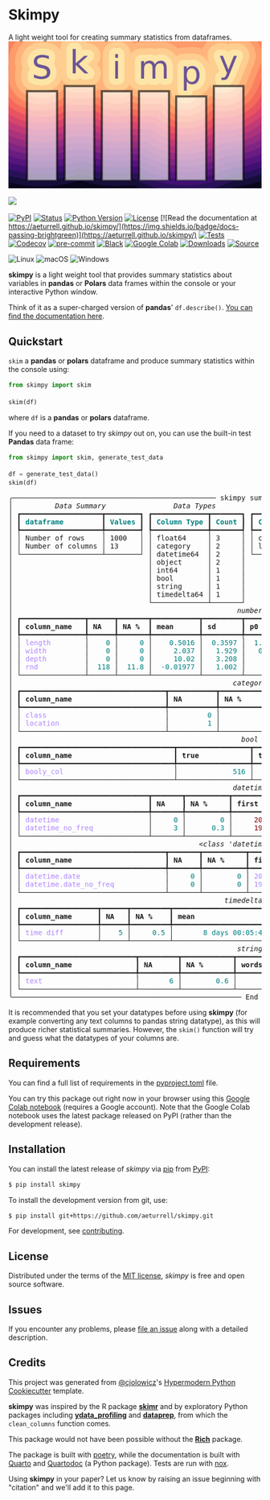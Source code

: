 # Skimpy

A light weight tool for creating summary statistics from dataframes.
![png](docs/logo.png)

![](logo.png)

[![PyPI](https://img.shields.io/pypi/v/skimpy.svg)](https://pypi.org/project/skimpy/)
[![Status](https://img.shields.io/pypi/status/skimpy.svg)](https://pypi.org/project/skimpy/)
[![Python Version](https://img.shields.io/pypi/pyversions/skimpy)](https://pypi.org/project/skimpy)
[![License](https://img.shields.io/pypi/l/skimpy)](https://opensource.org/licenses/MIT)
[![Read the documentation at https://aeturrell.github.io/skimpy/](https://img.shields.io/badge/docs-passing-brightgreen)](https://aeturrell.github.io/skimpy/)
[![Tests](https://github.com/aeturrell/skimpy/workflows/Tests/badge.svg)](https://github.com/aeturrell/skimpy/actions?workflow=Tests)
[![Codecov](https://codecov.io/gh/aeturrell/skimpy/branch/main/graph/badge.svg)](https://codecov.io/gh/aeturrell/skimpy)
[![pre-commit](https://img.shields.io/badge/pre--commit-enabled-brightgreen?logo=pre-commit&logoColor=white)](https://github.com/pre-commit/pre-commit)
[![Black](https://img.shields.io/badge/code%20style-black-000000.svg)](https://github.com/psf/black)
[![Google Colab](https://colab.research.google.com/assets/colab-badge.svg)](https://colab.research.google.com/gist/aeturrell/7bf183c559dc1d15ab7e7aaac39ea0ed/skimpy_demo.ipynb)
[![Downloads](https://static.pepy.tech/badge/skimpy)](https://pepy.tech/project/skimpy)
[![Source](https://img.shields.io/badge/source%20code-github-lightgrey?style=for-the-badge)](https://github.com/aeturrell/skimpy)

![Linux](https://img.shields.io/badge/Linux-FCC624?style=for-the-badge&logo=linux&logoColor=black)
![macOS](https://img.shields.io/badge/mac%20os-000000?style=for-the-badge&logo=macos&logoColor=F0F0F0)
![Windows](https://img.shields.io/badge/Windows-0078D6?style=for-the-badge&logo=windows&logoColor=white)



**skimpy** is a light weight tool that provides summary statistics about variables in **pandas** or **Polars** data frames within the console or your interactive Python window.

Think of it as a super-charged version of **pandas**' `df.describe()`.
[You can find the documentation here](https://aeturrell.github.io/skimpy/).

## Quickstart

`skim` a **pandas** or **polars** dataframe and produce summary statistics within the console
using:

```python
from skimpy import skim

skim(df)
```

where `df` is a **pandas** or **polars** dataframe.

If you need to a dataset to try *skimpy* out on, you can use the built-in test **Pandas** data frame:


```python
from skimpy import skim, generate_test_data

df = generate_test_data()
skim(df)
```


<pre style="white-space:pre;overflow-x:auto;line-height:normal;font-family:Menlo,'DejaVu Sans Mono',consolas,'Courier New',monospace">╭──────────────────────────────────────────────── skimpy summary ─────────────────────────────────────────────────╮
│ <span style="font-style: italic">         Data Summary         </span> <span style="font-style: italic">      Data Types       </span> <span style="font-style: italic">       Categories        </span>                                │
│ ┏━━━━━━━━━━━━━━━━━━━┳━━━━━━━━┓ ┏━━━━━━━━━━━━━┳━━━━━━━┓ ┏━━━━━━━━━━━━━━━━━━━━━━━┓                                │
│ ┃<span style="color: #008080; text-decoration-color: #008080; font-weight: bold"> dataframe         </span>┃<span style="color: #008080; text-decoration-color: #008080; font-weight: bold"> Values </span>┃ ┃<span style="color: #008080; text-decoration-color: #008080; font-weight: bold"> Column Type </span>┃<span style="color: #008080; text-decoration-color: #008080; font-weight: bold"> Count </span>┃ ┃<span style="color: #008080; text-decoration-color: #008080; font-weight: bold"> Categorical Variables </span>┃                                │
│ ┡━━━━━━━━━━━━━━━━━━━╇━━━━━━━━┩ ┡━━━━━━━━━━━━━╇━━━━━━━┩ ┡━━━━━━━━━━━━━━━━━━━━━━━┩                                │
│ │ Number of rows    │ 1000   │ │ float64     │ 3     │ │ class                 │                                │
│ │ Number of columns │ 13     │ │ category    │ 2     │ │ location              │                                │
│ └───────────────────┴────────┘ │ datetime64  │ 2     │ └───────────────────────┘                                │
│                                │ object      │ 2     │                                                          │
│                                │ int64       │ 1     │                                                          │
│                                │ bool        │ 1     │                                                          │
│                                │ string      │ 1     │                                                          │
│                                │ timedelta64 │ 1     │                                                          │
│                                └─────────────┴───────┘                                                          │
│ <span style="font-style: italic">                                                    number                                                    </span>  │
│ ┏━━━━━━━━━━━━━━━┳━━━━━━┳━━━━━━━┳━━━━━━━━━━━┳━━━━━━━━━┳━━━━━━━━━━┳━━━━━━━━┳━━━━━━━━━━━┳━━━━━━━┳━━━━━━┳━━━━━━━━┓  │
│ ┃<span style="font-weight: bold"> column_name   </span>┃<span style="font-weight: bold"> NA   </span>┃<span style="font-weight: bold"> NA %  </span>┃<span style="font-weight: bold"> mean      </span>┃<span style="font-weight: bold"> sd      </span>┃<span style="font-weight: bold"> p0       </span>┃<span style="font-weight: bold"> p25    </span>┃<span style="font-weight: bold"> p50       </span>┃<span style="font-weight: bold"> p75   </span>┃<span style="font-weight: bold"> p100 </span>┃<span style="font-weight: bold"> hist   </span>┃  │
│ ┡━━━━━━━━━━━━━━━╇━━━━━━╇━━━━━━━╇━━━━━━━━━━━╇━━━━━━━━━╇━━━━━━━━━━╇━━━━━━━━╇━━━━━━━━━━━╇━━━━━━━╇━━━━━━╇━━━━━━━━┩  │
│ │ <span style="color: #af87ff; text-decoration-color: #af87ff">length       </span> │ <span style="color: #008080; text-decoration-color: #008080">   0</span> │ <span style="color: #008080; text-decoration-color: #008080">    0</span> │ <span style="color: #008080; text-decoration-color: #008080">   0.5016</span> │ <span style="color: #008080; text-decoration-color: #008080"> 0.3597</span> │ <span style="color: #008080; text-decoration-color: #008080"> 1.6e-06</span> │ <span style="color: #008080; text-decoration-color: #008080">  0.13</span> │ <span style="color: #008080; text-decoration-color: #008080">      0.5</span> │ <span style="color: #008080; text-decoration-color: #008080"> 0.86</span> │ <span style="color: #008080; text-decoration-color: #008080">   1</span> │ <span style="color: #008000; text-decoration-color: #008000">▇▃▃▃▅▇</span> │  │
│ │ <span style="color: #af87ff; text-decoration-color: #af87ff">width        </span> │ <span style="color: #008080; text-decoration-color: #008080">   0</span> │ <span style="color: #008080; text-decoration-color: #008080">    0</span> │ <span style="color: #008080; text-decoration-color: #008080">    2.037</span> │ <span style="color: #008080; text-decoration-color: #008080">  1.929</span> │ <span style="color: #008080; text-decoration-color: #008080">  0.0021</span> │ <span style="color: #008080; text-decoration-color: #008080">   0.6</span> │ <span style="color: #008080; text-decoration-color: #008080">      1.5</span> │ <span style="color: #008080; text-decoration-color: #008080">    3</span> │ <span style="color: #008080; text-decoration-color: #008080">  14</span> │ <span style="color: #008000; text-decoration-color: #008000"> ▇▃▁  </span> │  │
│ │ <span style="color: #af87ff; text-decoration-color: #af87ff">depth        </span> │ <span style="color: #008080; text-decoration-color: #008080">   0</span> │ <span style="color: #008080; text-decoration-color: #008080">    0</span> │ <span style="color: #008080; text-decoration-color: #008080">    10.02</span> │ <span style="color: #008080; text-decoration-color: #008080">  3.208</span> │ <span style="color: #008080; text-decoration-color: #008080">       2</span> │ <span style="color: #008080; text-decoration-color: #008080">     8</span> │ <span style="color: #008080; text-decoration-color: #008080">       10</span> │ <span style="color: #008080; text-decoration-color: #008080">   12</span> │ <span style="color: #008080; text-decoration-color: #008080">  20</span> │ <span style="color: #008000; text-decoration-color: #008000">▁▃▇▆▃▁</span> │  │
│ │ <span style="color: #af87ff; text-decoration-color: #af87ff">rnd          </span> │ <span style="color: #008080; text-decoration-color: #008080"> 118</span> │ <span style="color: #008080; text-decoration-color: #008080"> 11.8</span> │ <span style="color: #008080; text-decoration-color: #008080"> -0.01977</span> │ <span style="color: #008080; text-decoration-color: #008080">  1.002</span> │ <span style="color: #008080; text-decoration-color: #008080">    -2.8</span> │ <span style="color: #008080; text-decoration-color: #008080"> -0.74</span> │ <span style="color: #008080; text-decoration-color: #008080"> -0.00077</span> │ <span style="color: #008080; text-decoration-color: #008080"> 0.66</span> │ <span style="color: #008080; text-decoration-color: #008080"> 3.7</span> │ <span style="color: #008000; text-decoration-color: #008000">▁▅▇▅▁ </span> │  │
│ └───────────────┴──────┴───────┴───────────┴─────────┴──────────┴────────┴───────────┴───────┴──────┴────────┘  │
│ <span style="font-style: italic">                                                   category                                                   </span>  │
│ ┏━━━━━━━━━━━━━━━━━━━━━━━━━━━━━━━━━━┳━━━━━━━━━━━┳━━━━━━━━━━━━━━━━┳━━━━━━━━━━━━━━━━━━━━━━━┳━━━━━━━━━━━━━━━━━━━━┓  │
│ ┃<span style="font-weight: bold"> column_name                      </span>┃<span style="font-weight: bold"> NA        </span>┃<span style="font-weight: bold"> NA %           </span>┃<span style="font-weight: bold"> ordered               </span>┃<span style="font-weight: bold"> unique             </span>┃  │
│ ┡━━━━━━━━━━━━━━━━━━━━━━━━━━━━━━━━━━╇━━━━━━━━━━━╇━━━━━━━━━━━━━━━━╇━━━━━━━━━━━━━━━━━━━━━━━╇━━━━━━━━━━━━━━━━━━━━┩  │
│ │ <span style="color: #af87ff; text-decoration-color: #af87ff">class                           </span> │ <span style="color: #008080; text-decoration-color: #008080">        0</span> │ <span style="color: #008080; text-decoration-color: #008080">             0</span> │ <span style="color: #00d7ff; text-decoration-color: #00d7ff">False                </span> │ <span style="color: #008080; text-decoration-color: #008080">                 2</span> │  │
│ │ <span style="color: #af87ff; text-decoration-color: #af87ff">location                        </span> │ <span style="color: #008080; text-decoration-color: #008080">        1</span> │ <span style="color: #008080; text-decoration-color: #008080">           0.1</span> │ <span style="color: #00d7ff; text-decoration-color: #00d7ff">False                </span> │ <span style="color: #008080; text-decoration-color: #008080">                 5</span> │  │
│ └──────────────────────────────────┴───────────┴────────────────┴───────────────────────┴────────────────────┘  │
│ <span style="font-style: italic">                                                     bool                                                     </span>  │
│ ┏━━━━━━━━━━━━━━━━━━━━━━━━━━━━━━━━━━━━┳━━━━━━━━━━━━━━━━━┳━━━━━━━━━━━━━━━━━━━━━━━━━━━━━━━┳━━━━━━━━━━━━━━━━━━━━━┓  │
│ ┃<span style="font-weight: bold"> column_name                        </span>┃<span style="font-weight: bold"> true            </span>┃<span style="font-weight: bold"> true rate                     </span>┃<span style="font-weight: bold"> hist                </span>┃  │
│ ┡━━━━━━━━━━━━━━━━━━━━━━━━━━━━━━━━━━━━╇━━━━━━━━━━━━━━━━━╇━━━━━━━━━━━━━━━━━━━━━━━━━━━━━━━╇━━━━━━━━━━━━━━━━━━━━━┩  │
│ │ <span style="color: #af87ff; text-decoration-color: #af87ff">booly_col                         </span> │ <span style="color: #008080; text-decoration-color: #008080">            516</span> │ <span style="color: #008080; text-decoration-color: #008080">                         0.52</span> │ <span style="color: #008000; text-decoration-color: #008000">      ▇    ▇       </span> │  │
│ └────────────────────────────────────┴─────────────────┴───────────────────────────────┴─────────────────────┘  │
│ <span style="font-style: italic">                                                   datetime                                                   </span>  │
│ ┏━━━━━━━━━━━━━━━━━━━━━━━━━━━━━━┳━━━━━━━┳━━━━━━━━━━┳━━━━━━━━━━━━━━━━━━━━┳━━━━━━━━━━━━━━━━━━━┳━━━━━━━━━━━━━━━━━┓  │
│ ┃<span style="font-weight: bold"> column_name                  </span>┃<span style="font-weight: bold"> NA    </span>┃<span style="font-weight: bold"> NA %     </span>┃<span style="font-weight: bold"> first              </span>┃<span style="font-weight: bold"> last              </span>┃<span style="font-weight: bold"> frequency       </span>┃  │
│ ┡━━━━━━━━━━━━━━━━━━━━━━━━━━━━━━╇━━━━━━━╇━━━━━━━━━━╇━━━━━━━━━━━━━━━━━━━━╇━━━━━━━━━━━━━━━━━━━╇━━━━━━━━━━━━━━━━━┩  │
│ │ <span style="color: #af87ff; text-decoration-color: #af87ff">datetime                    </span> │ <span style="color: #008080; text-decoration-color: #008080">    0</span> │ <span style="color: #008080; text-decoration-color: #008080">       0</span> │ <span style="color: #800000; text-decoration-color: #800000">    2018-01-31    </span> │ <span style="color: #800000; text-decoration-color: #800000">   2101-04-30    </span> │ <span style="color: #af87ff; text-decoration-color: #af87ff">ME             </span> │  │
│ │ <span style="color: #af87ff; text-decoration-color: #af87ff">datetime_no_freq            </span> │ <span style="color: #008080; text-decoration-color: #008080">    3</span> │ <span style="color: #008080; text-decoration-color: #008080">     0.3</span> │ <span style="color: #800000; text-decoration-color: #800000">    1992-01-05    </span> │ <span style="color: #800000; text-decoration-color: #800000">   2023-03-04    </span> │ <span style="color: #af87ff; text-decoration-color: #af87ff">None           </span> │  │
│ └──────────────────────────────┴───────┴──────────┴────────────────────┴───────────────────┴─────────────────┘  │
│ <span style="font-style: italic">                                           &lt;class 'datetime.date'&gt;                                            </span>  │
│ ┏━━━━━━━━━━━━━━━━━━━━━━━━━━━━━━━━━━┳━━━━━━━┳━━━━━━━━━━┳━━━━━━━━━━━━━━━━━━┳━━━━━━━━━━━━━━━━━━┳━━━━━━━━━━━━━━━━┓  │
│ ┃<span style="font-weight: bold"> column_name                      </span>┃<span style="font-weight: bold"> NA    </span>┃<span style="font-weight: bold"> NA %     </span>┃<span style="font-weight: bold"> first            </span>┃<span style="font-weight: bold"> last             </span>┃<span style="font-weight: bold"> frequency      </span>┃  │
│ ┡━━━━━━━━━━━━━━━━━━━━━━━━━━━━━━━━━━╇━━━━━━━╇━━━━━━━━━━╇━━━━━━━━━━━━━━━━━━╇━━━━━━━━━━━━━━━━━━╇━━━━━━━━━━━━━━━━┩  │
│ │ <span style="color: #af87ff; text-decoration-color: #af87ff">datetime.date                   </span> │ <span style="color: #008080; text-decoration-color: #008080">    0</span> │ <span style="color: #008080; text-decoration-color: #008080">       0</span> │ <span style="color: #af87ff; text-decoration-color: #af87ff">2018-01-31      </span> │ <span style="color: #af87ff; text-decoration-color: #af87ff">2101-04-30      </span> │ <span style="color: #af87ff; text-decoration-color: #af87ff">ME            </span> │  │
│ │ <span style="color: #af87ff; text-decoration-color: #af87ff">datetime.date_no_freq           </span> │ <span style="color: #008080; text-decoration-color: #008080">    0</span> │ <span style="color: #008080; text-decoration-color: #008080">       0</span> │ <span style="color: #af87ff; text-decoration-color: #af87ff">1992-01-05      </span> │ <span style="color: #af87ff; text-decoration-color: #af87ff">2023-03-04      </span> │ <span style="color: #af87ff; text-decoration-color: #af87ff">None          </span> │  │
│ └──────────────────────────────────┴───────┴──────────┴──────────────────┴──────────────────┴────────────────┘  │
│ <span style="font-style: italic">                                                 timedelta64                                                  </span>  │
│ ┏━━━━━━━━━━━━━━━━━━┳━━━━━━┳━━━━━━━━━┳━━━━━━━━━━━━━━━━━━━━━━━┳━━━━━━━━━━━━━━━━━━━━━━━┳━━━━━━━━━━━━━━━━━━━━━━━━┓  │
│ ┃<span style="font-weight: bold"> column_name      </span>┃<span style="font-weight: bold"> NA   </span>┃<span style="font-weight: bold"> NA %    </span>┃<span style="font-weight: bold"> mean                  </span>┃<span style="font-weight: bold"> median                </span>┃<span style="font-weight: bold"> max                    </span>┃  │
│ ┡━━━━━━━━━━━━━━━━━━╇━━━━━━╇━━━━━━━━━╇━━━━━━━━━━━━━━━━━━━━━━━╇━━━━━━━━━━━━━━━━━━━━━━━╇━━━━━━━━━━━━━━━━━━━━━━━━┩  │
│ │ <span style="color: #af87ff; text-decoration-color: #af87ff">time diff       </span> │ <span style="color: #008080; text-decoration-color: #008080">   5</span> │ <span style="color: #008080; text-decoration-color: #008080">    0.5</span> │ <span style="color: #008080; text-decoration-color: #008080">      8 days 00:05:47</span> │ <span style="color: #008080; text-decoration-color: #008080">      0 days 00:00:00</span> │ <span style="color: #008080; text-decoration-color: #008080">      26 days 00:00:00</span> │  │
│ └──────────────────┴──────┴─────────┴───────────────────────┴───────────────────────┴────────────────────────┘  │
│ <span style="font-style: italic">                                                    string                                                    </span>  │
│ ┏━━━━━━━━━━━━━━━━━━━━━━━━━━━┳━━━━━━━━━┳━━━━━━━━━━━━┳━━━━━━━━━━━━━━━━━━━━━━━━━━━━━━┳━━━━━━━━━━━━━━━━━━━━━━━━━━┓  │
│ ┃<span style="font-weight: bold"> column_name               </span>┃<span style="font-weight: bold"> NA      </span>┃<span style="font-weight: bold"> NA %       </span>┃<span style="font-weight: bold"> words per row                </span>┃<span style="font-weight: bold"> total words              </span>┃  │
│ ┡━━━━━━━━━━━━━━━━━━━━━━━━━━━╇━━━━━━━━━╇━━━━━━━━━━━━╇━━━━━━━━━━━━━━━━━━━━━━━━━━━━━━╇━━━━━━━━━━━━━━━━━━━━━━━━━━┩  │
│ │ <span style="color: #af87ff; text-decoration-color: #af87ff">text                     </span> │ <span style="color: #008080; text-decoration-color: #008080">      6</span> │ <span style="color: #008080; text-decoration-color: #008080">       0.6</span> │ <span style="color: #008080; text-decoration-color: #008080">                         5.8</span> │ <span style="color: #008080; text-decoration-color: #008080">                    5761</span> │  │
│ └───────────────────────────┴─────────┴────────────┴──────────────────────────────┴──────────────────────────┘  │
╰────────────────────────────────────────────────────── End ──────────────────────────────────────────────────────╯
</pre>



It is recommended that you set your datatypes before using **skimpy** (for example converting any text columns to pandas string datatype), as this will produce richer statistical summaries. However, the `skim()` function will try and guess what the datatypes of your columns are.

## Requirements

You can find a full list of requirements in the [pyproject.toml](https://github.com/aeturrell/skimpy/blob/main/pyproject.toml) file.

You can try this package out right now in your browser using this
[Google Colab notebook](https://colab.research.google.com/gist/aeturrell/7bf183c559dc1d15ab7e7aaac39ea0ed/skimpy_demo.ipynb)
(requires a Google account). Note that the Google Colab notebook uses the latest package released on PyPI (rather than the development release).

## Installation

You can install the latest release of *skimpy* via
[pip](https://pip.pypa.io/) from [PyPI](https://pypi.org/):

```bash
$ pip install skimpy
```

To install the development version from git, use:

```bash
$ pip install git+https://github.com/aeturrell/skimpy.git
```

For development, see [contributing](contributing.qmd).

## License

Distributed under the terms of the [MIT license](https://opensource.org/licenses/MIT), *skimpy* is free and open source software.

## Issues

If you encounter any problems, please [file an issue](https://github.com/aeturrell/skimpy/issues) along with a detailed description.

## Credits

This project was generated from [\@cjolowicz](https://github.com/cjolowicz)\'s [Hypermodern Python Cookiecutter](https://github.com/cjolowicz/cookiecutter-hypermodern-python) template.

**skimpy** was inspired by the R package [**skimr**](https://docs.ropensci.org/skimr/articles/skimr.html) and by exploratory Python packages including [**ydata_profiling**](https://docs.profiling.ydata.ai) and [**dataprep**](https://dataprep.ai/), from which the `clean_columns` function comes.

This package would not have been possible without the [**Rich**](https://github.com/Textualize/rich) package.

The package is built with [poetry](https://python-poetry.org/), while the documentation is built with [Quarto](https://quarto.org/) and [Quartodoc](https://github.com/machow/quartodoc) (a Python package). Tests are run with [nox](https://nox.thea.codes/en/stable/).

Using **skimpy** in your paper? Let us know by raising an issue beginning with "citation" and we'll add it to this page.
